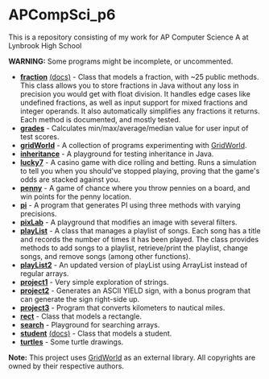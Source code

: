 # APCompSci_p6

This is a repository consisting of my work for AP Computer Science A at Lynbrook High School

**WARNING:** Some programs might be incomplete, or uncommented.

- **[fraction](src/apcs/fraction)** [(docs)](https://ap-csa.thatrobot.dev/src/apcs/fraction/doc/apcs/fraction/Fraction.html) - Class that models a fraction, with ~25 public methods. This class allows you to store fractions in Java without any loss in precision you would get with float division. It handles edge cases like undefined fractions, as well as input support for mixed fractions and integer operands. It also automatically simplifies any fractions it returns. Each method is documented, and mostly tested.  
- **[grades](src/apcs/grades)** - Calculates min/max/average/median value for user input of test scores.
- **[gridWorld](src/apcs/gridWorld)** - A collection of programs experimenting with [GridWorld](https://apcentral.collegeboard.org/pdf/gridworld-ap-compscience.pdf?course=ap-computer-science-a).
- **[inheritance](src/apcs/inheritance)** - A playground for testing inheritance in Java.
- **[lucky7](src/apcs/lucky7)** - A casino game with dice rolling and betting. Runs a simulation to tell you when you should've stopped playing, proving that the game's odds are stacked against you.
- **[penny](src/apcs/penny)** - A game of chance where you throw pennies on a board, and win points for the penny location.
- **[pi](src/apcs/pi)** - A program that generates PI using three methods with varying precisions.
- **[pixLab](src/apcs/pixLab)** - A playground that modifies an image with several filters.
- **[playList](src/apcs/playList)** -  A class that manages a playlist of songs. Each song has a title and records the number of times it has been played. The class provides methods to add songs to a playlist, retrieve/print the playlist, change songs, and remove songs (among other functions).
- **[playList2](src/apcs/playList2)** - An updated version of playList using ArrayList instead of regular arrays.
- **[project1](src/apcs/project1)** - Very simple exploration of strings.
- **[project2](src/apcs/project2)** - Generates an ASCII YIELD sign, with a bonus program that can generate the sign right-side up.
- **[project3](src/apcs/project3)** - Program that converts kilometers to nautical miles.
- **[rect](src/apcs/rect)** - Class that models a rectangle.
- **[search](src/apcs/search)** - Playground for searching arrays.
- **[student](src/apcs/student)** [(docs)](https://ap-csa.thatrobot.dev/src/apcs/student/doc/apcs/student/Student.html) - Class that models a student.
- **[turtles](src/apcs/turtles)** - Some turtle drawings.

**Note:**
This project uses [GridWorld](https://apcentral.collegeboard.org/pdf/gridworld-ap-compscience.pdf?course=ap-computer-science-a) as an external library. All copyrights are owned by their respective authors.
